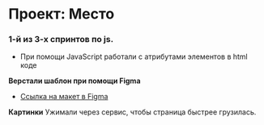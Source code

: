 # Проект: Место

### 1-й из 3-х спринтов по js.
* При помощи JavaScript работали с атрибутами элементов в html коде

**Верстали шаблон при помощи Figma**

* [Ссылка на макет в Figma](https://www.figma.com/file/2cn9N9jSkmxD84oJik7xL7/JavaScript.-Sprint-4?node-id=0%3A1)

**Картинки**
Ужимали через сервис, чтобы страница быстрее грузилась.
